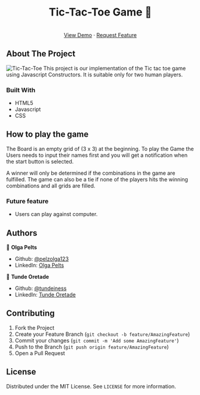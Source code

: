 <p align="center">
  <h1 align="center">Tic-Tac-Toe Game  👋</h1>
  <p align="center">
    <br />
    <a href="https://rawcdn.githack.com/tundeiness/Tic-Tac-Toe/fb88873c697686b5caf522bf73bfcb3f5d5cc066/index.html">View Demo</a>
    ·
    <a href="https://github.com/tundeiness/Tic-Tac-Toe">Request Feature</a>
  </p>
</p>

<!-- ABOUT THE PROJECT -->
## About The Project

![Tic-Tac-Toe](https://github.com/tundeiness/Tic-Tac-Toe/blob/board/img/Tic-Tac-Toe.gif)
This project is our implementation of the Tic tac toe game using Javascript
Constructors. It is suitable only for two human players.


### Built With
* HTML5
* Javascript
* CSS

## How to play the game

The Board is an empty grid of (3 x 3) at the beginning.
To play the Game the Users needs to input their names first and you will get a
notification when the start button is selected.

A winner will only be determined if the combinations in the game are fulfilled.
The game can also be a tie if none of the players hits the winning combinations
and all grids are filled.


### Future feature
* Users can play against computer.

<!-- CONTRIBUTING -->
## Authors

👤 **Olga Pelts**
   - Github: [@pelzolga123](https://github.com/pelzolga123)
   - LinkedIn: [Olga Pelts](https://www.linkedin.com/in/olga-pelts/)

👤 **Tunde Oretade**
   - Github: [@tundeiness](https://github.com/tundeiness)
   - LinkedIn: [Tunde Oretade](https://www.linkedin.com/in/tundeoretade/)


<!-- CONTRIBUTING -->
## Contributing

1. Fork the Project
2. Create your Feature Branch (`git checkout -b feature/AmazingFeature`)
3. Commit your changes (`git commit -m 'Add some AmazingFeature'`)
4. Push to the Branch (`git push origin feature/AmazingFeature`)
5. Open a Pull Request


<!-- LICENSE -->
## License

Distributed under the MIT License. See `LICENSE` for more information.
